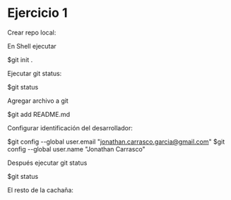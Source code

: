 # Ejercicio 1

Crear repo local:

En Shell ejecutar

$git init .



Ejecutar git status:

$git status


Agregar archivo a git

$git add README.md


Configurar identificación del desarrollador:

 $git config --global user.email "jonathan.carrasco.garcia@gmail.com"
 $git config --global user.name "Jonathan Carrasco"


 Después ejecutar git status


 $git status
 
 El resto de la cachaña:
 
 
